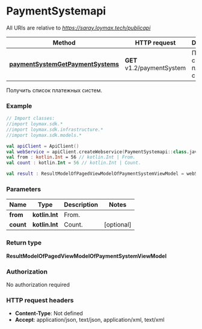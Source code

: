 # PaymentSystemapi

All URIs are relative to *https://saray.loymax.tech/publicapi*

Method | HTTP request | Description
------------- | ------------- | -------------
[**paymentSystemGetPaymentSystems**](PaymentSystemapi.md#paymentSystemGetPaymentSystems) | **GET** v1.2/paymentSystem | Получить список платежных систем.



Получить список платежных систем.

### Example
```kotlin
// Import classes:
//import loymax.sdk.*
//import loymax.sdk.infrastructure.*
//import loymax.sdk.models.*

val apiClient = ApiClient()
val webService = apiClient.createWebservice(PaymentSystemapi::class.java)
val from : kotlin.Int = 56 // kotlin.Int | From.
val count : kotlin.Int = 56 // kotlin.Int | Count.

val result : ResultModelOfPagedViewModelOfPaymentSystemViewModel = webService.paymentSystemGetPaymentSystems(from, count)
```

### Parameters

Name | Type | Description  | Notes
------------- | ------------- | ------------- | -------------
 **from** | **kotlin.Int**| From. |
 **count** | **kotlin.Int**| Count. | [optional]

### Return type

**ResultModelOfPagedViewModelOfPaymentSystemViewModel**

### Authorization

No authorization required

### HTTP request headers

 - **Content-Type**: Not defined
 - **Accept**: application/json, text/json, application/xml, text/xml

